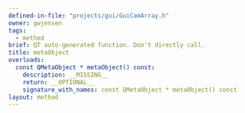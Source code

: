 ```yaml
---
defined-in-file: "projects/gui/GuiCamArray.h"
owner: gwjensen
tags:
  - method
brief: QT auto-generated function. Don't directly call.
title: metaObject
overloads:
  const QMetaObject * metaObject() const:
    description: __MISSING__
    return: __OPTIONAL__
    signature_with_names: const QMetaObject * metaObject() const
layout: method
---
```


